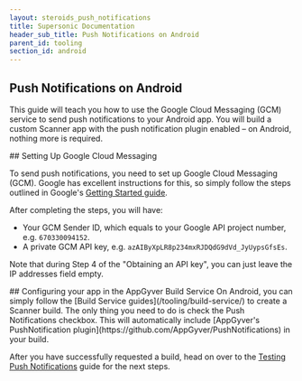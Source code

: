 ```yaml
---
layout: steroids_push_notifications
title: Supersonic Documentation
header_sub_title: Push Notifications on Android
parent_id: tooling
section_id: android
---
```

<section class="docs-section" id="overview">

# Push Notifications on Android

This guide will teach you how to use the Google Cloud Messaging (GCM) service to send push notifications to your Android app. You will build a custom Scanner app with the push notification plugin enabled – on Android, nothing more is required.

</section>

<section class="docs-section" id="setting-up-gcm">
## Setting Up Google Cloud Messaging

To send push notifications, you need to set up Google Cloud Messaging (GCM). Google has excellent instructions for this, so simply follow the steps outlined in Google's [Getting Started guide](http://developer.android.com/google/gcm/gs.html).

After completing the steps, you will have:

* Your GCM Sender ID, which equals to your Google API project number, e.g. `670330094152`.
* A private GCM API key, e.g. `azAIByXpLR8p234mxRJDQdG9dVd_JyUypsGfsEs`.

Note that during Step 4 of the "Obtaining an API key", you can just leave the IP addresses field empty.
</section>

<section class="docs-section" id="build-service-configuration">
## Configuring your app in the AppGyver Build Service
On Android, you can simply follow the [Build Service guides](/tooling/build-service/) to create a Scanner build. The only thing you need to do is check the Push Notifications checkbox. This will automatically include [AppGyver's PushNotification plugin](https://github.com/AppGyver/PushNotifications) in your build.

After you have successfully requested a build, head on over to the [Testing Push Notifications](/tooling/push-notifications/testing-push-notifications/) guide for the next steps.
</section>
